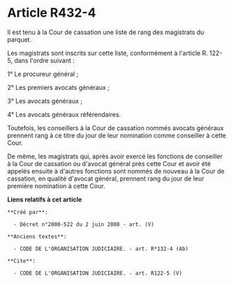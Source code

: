 # Article R432-4

Il est tenu à la Cour de cassation une liste de rang des magistrats du parquet. 

Les magistrats sont inscrits sur cette liste, conformément à l'article R. 122-5, dans l'ordre suivant : 

1° Le procureur général ; 

2° Les premiers avocats généraux ; 

3° Les avocats généraux ; 

4° Les avocats généraux référendaires. 

Toutefois, les conseillers à la Cour de cassation nommés avocats généraux prennent rang à ce titre du jour de leur nomination
comme conseiller à cette Cour. 

De même, les magistrats qui, après avoir exercé les fonctions de conseiller à la Cour de cassation ou d'avocat général près
cette Cour et avoir été appelés ensuite à d'autres fonctions sont nommés de nouveau à la Cour de cassation, en qualité
d'avocat général, prennent rang du jour de leur première nomination à cette Cour.

**Liens relatifs à cet article**

	**Créé par**:

	  - Décret n°2008-522 du 2 juin 2008 - art. (V)

	**Anciens textes**:

	  - CODE DE L'ORGANISATION JUDICIAIRE. - art. R*132-4 (Ab)

	**Cite**:

	  - CODE DE L'ORGANISATION JUDICIAIRE. - art. R122-5 (V)
